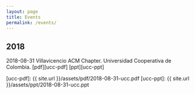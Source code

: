 ```yaml
---
layout: page
title: Events
permalink: /events/
---
```


## 2018

2018-08-31 Villavicencio ACM Chapter. Universidad Cooperativa de Colombia. [pdf][ucc-pdf] [ppt][ucc-ppt]

[ucc-pdf]: {{ site.url }}/assets/pdf/2018-08-31-ucc.pdf
[ucc-ppt]: {{ site.url }}/assets/ppt/2018-08-31-ucc.ppt